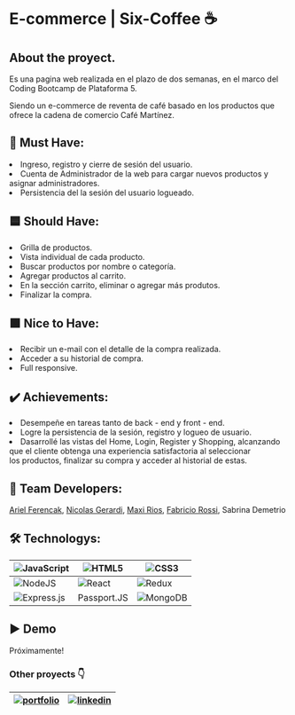 # E-commerce | Six-Coffee :coffee:

## About the proyect. 

Es una pagina web realizada en el plazo de dos semanas, en el marco del Coding Bootcamp de Plataforma 5.

Siendo un e-commerce de reventa de café basado en los productos que ofrece la cadena de comercio Café Martínez. 

## :name_badge: Must Have:
<li>Ingreso, registro y cierre de sesión del usuario.</li>
<li>Cuenta de Administrador de la web para cargar nuevos productos y asignar administradores.</li>
<li>Persistencia del la sesión del usuario logueado.</li>

## :blue_square: Should Have:
<li>Grilla de productos.</li>
<li>Vista individual de cada producto.</li>
<li>Buscar productos por nombre o categoría.</li>
<li>Agregar productos al carrito.</li>
<li>En la sección carrito, eliminar o agregar más produtos.</li>
<li>Finalizar la compra.</li>

## :green_square: Nice to Have:
<li>Recibir un e-mail con el detalle de la compra realizada.</li> 
<li>Acceder a su historial de compra.</li> 
<li>Full responsive.</li>

## :heavy_check_mark: Achievements:
<li>Desempeñe en tareas tanto de back - end y front - end. </li>
<li>Logre la persistencia de la sesión, registro y logueo de usuario.</li>
<li>Dasarrollé las vistas del Home, Login, Register y Shopping, alcanzando que el cliente obtenga una experiencia satisfactoria al seleccionar <br/> los productos, finalizar su compra y acceder al historial de estas.</li>

## :dolls: Team Developers:

[Ariel Ferencak](https://www.linkedin.com/in/arielferencak/),
[Nicolas Gerardi](https://www.linkedin.com/in/nicolasgerardim/),
[Maxi Rios](https://www.linkedin.com/in/maxi-rios93/),
[Fabricio Rossi](https://www.linkedin.com/in/fabricio-rossi/),
Sabrina Demetrio

## :hammer_and_wrench: Technologys:

|![JavaScript](https://img.shields.io/badge/javascript-%23323330.svg?style=for-the-badge&logo=javascript&logoColor=%23F7DF1E)|![HTML5](https://img.shields.io/badge/html5-%23E34F26.svg?style=for-the-badge&logo=html5&logoColor=white)|![CSS3](https://img.shields.io/badge/css3-%231572B6.svg?style=for-the-badge&logo=css3&logoColor=white)|
|-------- |--------|--------|
|![NodeJS](https://img.shields.io/badge/node.js-6DA55F?style=for-the-badge&logo=node.js&logoColor=white)|![React](https://img.shields.io/badge/react-%2320232a.svg?style=for-the-badge&logo=react&logoColor=%2361DAFB)|![Redux](https://img.shields.io/badge/redux-%23593d88.svg?style=for-the-badge&logo=redux&logoColor=white)|
|![Express.js](https://img.shields.io/badge/express.js-%23404d59.svg?style=for-the-badge&logo=express&logoColor=%2361DAFB)|Passport.JS|![MongoDB](https://img.shields.io/badge/MongoDB-%234ea94b.svg?style=for-the-badge&logo=mongodb&logoColor=white)|

## 	:arrow_forward: Demo

Próximamente!


### Other proyects :point_down:

|[![portfolio](https://img.shields.io/badge/my_portfolio-000?style=for-the-badge&logo=ko-fi&logoColor=white)](https://sabrinademetrio96.netlify.app/)| [![linkedin](https://img.shields.io/badge/linkedin-0A66C2?style=for-the-badge&logo=linkedin&logoColor=white)](https://www.linkedin.com/in/sabrina-demetrio/) |
|-------- |--------|


